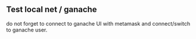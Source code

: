 ## Test local net / ganache
do not forget to connect to ganache UI with metamask
and connect/switch to ganache user.